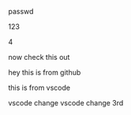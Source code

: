 passwd

123

4

now check this out

hey this is from github

this is from vscode

vscode change
vscode change 3rd